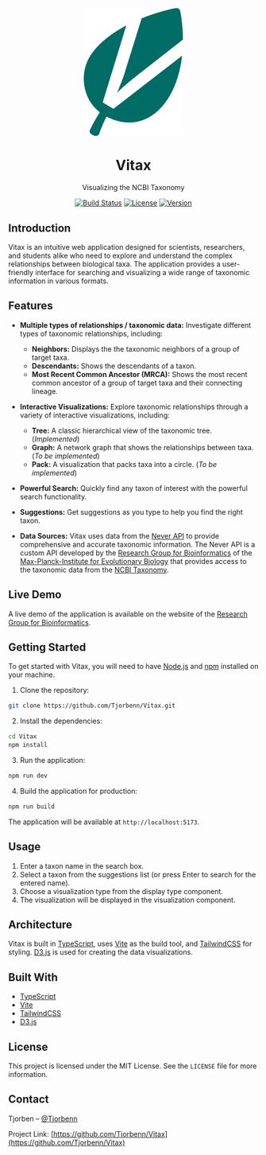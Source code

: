 <div align="center">
  <img src="public/images/logo.svg" alt="Vitax Logo" width="200"/>
  <h1 align="center">Vitax</h1>
  <p align="center">
    Visualizing the NCBI Taxonomy
  </p>
  <p align="center">
    <a href="https://github.com/Tjorbenn/Vitax/actions/workflows/Build.yml"><img src="https://github.com/Tjorbenn/Vitax/actions/workflows/Build.yml/badge.svg" alt="Build Status"></a>
    <a href="https://github.com/Tjorbenn/Vitax/blob/main/LICENSE"><img src="https://img.shields.io/github/license/Tjorbenn/Vitax" alt="License"></a>
    <a href="https://github.com/Tjorbenn/Vitax/releases"><img src="https://img.shields.io/github/v/release/Tjorbenn/Vitax" alt="Version"></a>
  </p>
</div>

## Introduction

Vitax is an intuitive web application designed for scientists, researchers, and students alike who need to explore and understand the complex relationships between biological taxa. The application provides a user-friendly interface for searching and visualizing a wide range of taxonomic information in various formats.

## Features

- **Multiple types of relationships / taxonomic data:** Investigate different types of taxonomic relationships, including:
  - **Neighbors:** Displays the the taxonomic neighbors of a group of target taxa.
  - **Descendants:** Shows the descendants of a taxon.
  - **Most Recent Common Ancestor (MRCA):** Shows the most recent common ancestor of a group of target taxa and their connecting lineage.

- **Interactive Visualizations:** Explore taxonomic relationships through a variety of interactive visualizations, including:
  - **Tree:** A classic hierarchical view of the taxonomic tree. (_Implemented_)
  - **Graph:** A network graph that shows the relationships between taxa. (_To be implemented_)
  - **Pack:** A visualization that packs taxa into a circle. (_To be implemented_)
- **Powerful Search:** Quickly find any taxon of interest with the powerful search functionality.
- **Suggestions:** Get suggestions as you type to help you find the right taxon.
- **Data Sources:** Vitax uses data from the [Never API](https://neighbors.evolbio.mpg.de) to provide comprehensive and accurate taxonomic information. The Never API is a custom API developed by the [Research Group for Bioinformatics](https://neighbors.evolbio.mpg.de) of the [Max-Planck-Institute for Evolutionary Biology](https://www.evolbio.mpg.de) that provides access to the taxonomic data from the [NCBI Taxonomy](https://www.ncbi.nlm.nih.gov/taxonomy).

## Live Demo

A live demo of the application is available on the website of the [Research Group for Bioinformatics](https://neighbors.evolbio.mpg.de/vitax).

## Getting Started

To get started with Vitax, you will need to have [Node.js](https://nodejs.org/) and [npm](https://www.npmjs.com/) installed on your machine.

1.  Clone the repository:

```bash
git clone https://github.com/Tjorbenn/Vitax.git
```

2.  Install the dependencies:

```bash
cd Vitax
npm install
```

3.  Run the application:

```bash
npm run dev
```

4. Build the application for production:

```bash
npm run build
```

The application will be available at `http://localhost:5173`.

## Usage

1.  Enter a taxon name in the search box.
2.  Select a taxon from the suggestions list (or press Enter to search for the entered name).
3.  Choose a visualization type from the display type component.
4.  The visualization will be displayed in the visualization component.

## Architecture

Vitax is built in [TypeScript](https://www.typescriptlang.org/), uses [Vite](https://vite.dev) as the build tool, and [TailwindCSS](https://tailwindcss.com/) for styling. [D3.js](https://d3js.org/) is used for creating the data visualizations.

## Built With

- [TypeScript](https://www.typescriptlang.org/)
- [Vite](https://vite.dev/)
- [TailwindCSS](https://tailwindcss.com/)
- [D3.js](https://d3js.org/)

## License

This project is licensed under the MIT License. See the `LICENSE` file for more information.

## Contact

Tjorben – [@Tjorbenn](https://github.com/Tjorbenn)

Project Link: [https://github.com/Tjorbenn/Vitax](https://github.com/Tjorbenn/Vitax)

